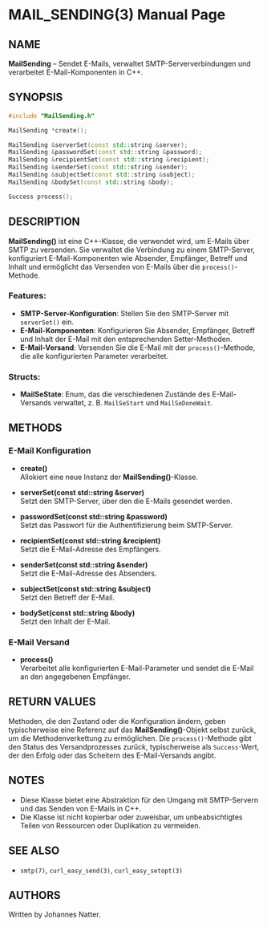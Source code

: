 
# MAIL_SENDING(3) Manual Page

## NAME
**MailSending** – Sendet E-Mails, verwaltet SMTP-Serververbindungen und verarbeitet E-Mail-Komponenten in C++.

## SYNOPSIS
```cpp
#include "MailSending.h"

MailSending *create();

MailSending &serverSet(const std::string &server);
MailSending &passwordSet(const std::string &password);
MailSending &recipientSet(const std::string &recipient);
MailSending &senderSet(const std::string &sender);
MailSending &subjectSet(const std::string &subject);
MailSending &bodySet(const std::string &body);

Success process();
```

## DESCRIPTION
**MailSending()** ist eine C++-Klasse, die verwendet wird, um E-Mails über SMTP zu versenden. Sie verwaltet die Verbindung zu einem SMTP-Server, konfiguriert E-Mail-Komponenten wie Absender, Empfänger, Betreff und Inhalt und ermöglicht das Versenden von E-Mails über die `process()`-Methode.

### Features:
- **SMTP-Server-Konfiguration**: Stellen Sie den SMTP-Server mit `serverSet()` ein.
- **E-Mail-Komponenten**: Konfigurieren Sie Absender, Empfänger, Betreff und Inhalt der E-Mail mit den entsprechenden Setter-Methoden.
- **E-Mail-Versand**: Versenden Sie die E-Mail mit der `process()`-Methode, die alle konfigurierten Parameter verarbeitet.

### Structs:
- **MailSeState**: Enum, das die verschiedenen Zustände des E-Mail-Versands verwaltet, z. B. `MailSeStart` und `MailSeDoneWait`.
  
## METHODS

### E-Mail Konfiguration
- **create()**  
  Allokiert eine neue Instanz der **MailSending()**-Klasse.

- **serverSet(const std::string &server)**  
  Setzt den SMTP-Server, über den die E-Mails gesendet werden.

- **passwordSet(const std::string &password)**  
  Setzt das Passwort für die Authentifizierung beim SMTP-Server.

- **recipientSet(const std::string &recipient)**  
  Setzt die E-Mail-Adresse des Empfängers.

- **senderSet(const std::string &sender)**  
  Setzt die E-Mail-Adresse des Absenders.

- **subjectSet(const std::string &subject)**  
  Setzt den Betreff der E-Mail.

- **bodySet(const std::string &body)**  
  Setzt den Inhalt der E-Mail.

### E-Mail Versand
- **process()**  
  Verarbeitet alle konfigurierten E-Mail-Parameter und sendet die E-Mail an den angegebenen Empfänger.

## RETURN VALUES
Methoden, die den Zustand oder die Konfiguration ändern, geben typischerweise eine Referenz auf das **MailSending()**-Objekt selbst zurück, um die Methodenverkettung zu ermöglichen. Die `process()`-Methode gibt den Status des Versandprozesses zurück, typischerweise als `Success`-Wert, der den Erfolg oder das Scheitern des E-Mail-Versands angibt.

## NOTES
- Diese Klasse bietet eine Abstraktion für den Umgang mit SMTP-Servern und das Senden von E-Mails in C++. 
- Die Klasse ist nicht kopierbar oder zuweisbar, um unbeabsichtigtes Teilen von Ressourcen oder Duplikation zu vermeiden.

## SEE ALSO
- `smtp(7)`, `curl_easy_send(3)`, `curl_easy_setopt(3)`

## AUTHORS
Written by Johannes Natter.

